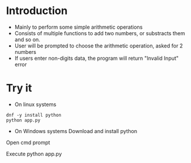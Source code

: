 # Introduction
- Mainly to perform some simple arithmetic operations
- Consists of multiple functions to add two numbers, or substracts them and so on.
- User will be prompted to choose the arithmetic operation, asked for 2 numbers
- If users enter non-digits data, the program will return "Invalid Input" error

# Try it
- On linux systems
```
dnf -y install python
python app.py
```

- On Windows systems
Download and install python

Open cmd prompt

Execute python app.py


